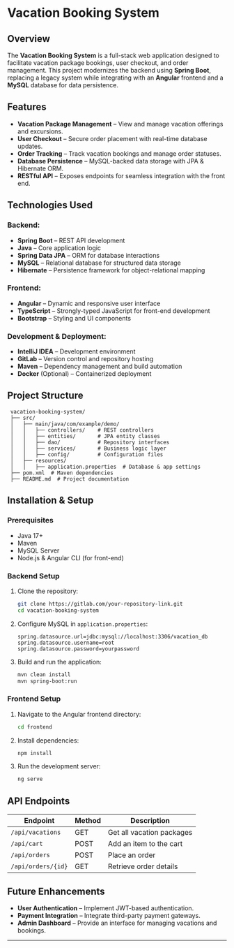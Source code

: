 # Vacation Booking System

## Overview
The **Vacation Booking System** is a full-stack web application designed to facilitate vacation package bookings, user checkout, and order management. This project modernizes the backend using **Spring Boot**, replacing a legacy system while integrating with an **Angular** frontend and a **MySQL** database for data persistence.

## Features
- **Vacation Package Management** – View and manage vacation offerings and excursions.
- **User Checkout** – Secure order placement with real-time database updates.
- **Order Tracking** – Track vacation bookings and manage order statuses.
- **Database Persistence** – MySQL-backed data storage with JPA & Hibernate ORM.
- **RESTful API** – Exposes endpoints for seamless integration with the front end.

## Technologies Used
### **Backend:**
- **Spring Boot** – REST API development
- **Java** – Core application logic
- **Spring Data JPA** – ORM for database interactions
- **MySQL** – Relational database for structured data storage
- **Hibernate** – Persistence framework for object-relational mapping

### **Frontend:**
- **Angular** – Dynamic and responsive user interface
- **TypeScript** – Strongly-typed JavaScript for front-end development
- **Bootstrap** – Styling and UI components

### **Development & Deployment:**
- **IntelliJ IDEA** – Development environment
- **GitLab** – Version control and repository hosting
- **Maven** – Dependency management and build automation
- **Docker** (Optional) – Containerized deployment

## Project Structure
```
 vacation-booking-system/
 ├── src/
 │   ├── main/java/com/example/demo/
 │   │   ├── controllers/    # REST controllers
 │   │   ├── entities/       # JPA entity classes
 │   │   ├── dao/            # Repository interfaces
 │   │   ├── services/       # Business logic layer
 │   │   ├── config/         # Configuration files
 │   ├── resources/
 │   │   ├── application.properties  # Database & app settings
 ├── pom.xml  # Maven dependencies
 ├── README.md  # Project documentation
```

## Installation & Setup
### Prerequisites
- Java 17+
- Maven
- MySQL Server
- Node.js & Angular CLI (for front-end)

### Backend Setup
1. Clone the repository:
   ```sh
   git clone https://gitlab.com/your-repository-link.git
   cd vacation-booking-system
   ```
2. Configure MySQL in `application.properties`:
   ```properties
   spring.datasource.url=jdbc:mysql://localhost:3306/vacation_db
   spring.datasource.username=root
   spring.datasource.password=yourpassword
   ```
3. Build and run the application:
   ```sh
   mvn clean install
   mvn spring-boot:run
   ```

### Frontend Setup
1. Navigate to the Angular frontend directory:
   ```sh
   cd frontend
   ```
2. Install dependencies:
   ```sh
   npm install
   ```
3. Run the development server:
   ```sh
   ng serve
   ```

## API Endpoints
| Endpoint | Method | Description |
|----------|--------|-------------|
| `/api/vacations` | GET | Get all vacation packages |
| `/api/cart` | POST | Add an item to the cart |
| `/api/orders` | POST | Place an order |
| `/api/orders/{id}` | GET | Retrieve order details |

## Future Enhancements
- **User Authentication** – Implement JWT-based authentication.
- **Payment Integration** – Integrate third-party payment gateways.
- **Admin Dashboard** – Provide an interface for managing vacations and bookings.

---
